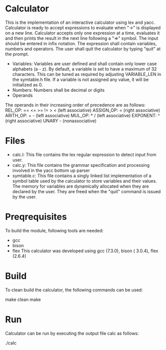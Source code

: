 # Calculator

This is the implementation of an interactive calculator using lex and yacc. Calculator is ready to accept expressions to evaluate when "->" is displayed on a new line. Calculator accepts only one 
expression at a time, evaluates it and then prints the result in the next line following a "=>" symbol. The input should be entered in infix notation. The expression shall contain variables, numbers and operators. The user shall quit the calculator by typing "quit" at the prompt.

- Variables: 
Variables are user defined and shall contain only lower case alphabets (a - z). By default, a variable is set to have a maximum of 32 characters. This can be tuned as required by adjusting VARIABLE_LEN in the symtable.h file. If a variable is not assigned any value, it will be initialized as 0.
- Numbers: Numbers shall be decimal or digits
- Operands 

The operands in their increasing order of precedence are as follows:
REL_OP: == <= >= != > <     (left associative)
ASSIGN_OP: =                (right associative)
ARITH_OP: + -               (left associative) 
MUL_OP: * /                 (left associative)
EXPONENT: ^                 (right associative)
UNARY -                     (nonassociative)

# Files
- calc.l: This file contains the lex regular expression to detect input from user. 
- calc.y: This file contains the grammar specification and processing involved in the yacc bottom up parser
- symtable.c: This file contains a singly linked list implementation of a symbol table used by the calculator to store variables and their values. The memory for variables are dynamically allocated when they are declared by the user. They are freed when the "quit" command is issued by the user.

# Preqrequisites
To build the module, following tools are needed:
- gcc
- bison 
- flex
This calculator was developed using gcc (7.3.0), bison ( 3.0.4), flex (2.6.4)

# Build
To clean build the calculator, the following commands can be used:

make clean
make 

# Run
Calculator can be run by executing the output file calc as follows:

./calc

